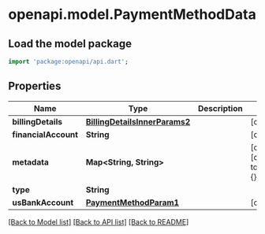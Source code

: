 # openapi.model.PaymentMethodData

## Load the model package
```dart
import 'package:openapi/api.dart';
```

## Properties
Name | Type | Description | Notes
------------ | ------------- | ------------- | -------------
**billingDetails** | [**BillingDetailsInnerParams2**](BillingDetailsInnerParams2.md) |  | [optional] 
**financialAccount** | **String** |  | [optional] 
**metadata** | **Map<String, String>** |  | [optional] [default to const {}]
**type** | **String** |  | 
**usBankAccount** | [**PaymentMethodParam1**](PaymentMethodParam1.md) |  | [optional] 

[[Back to Model list]](../README.md#documentation-for-models) [[Back to API list]](../README.md#documentation-for-api-endpoints) [[Back to README]](../README.md)


